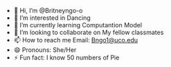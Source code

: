 - 👋 Hi, I’m @Britneyngo-o
- 👀 I’m interested in Dancing
- 🌱 I’m currently learning Computantion Model 
- 💞️ I’m looking to collaborate on My fellow classmates
- 📫 How to reach me Email: Bngo1@uco.edu
- 😄 Pronouns: She/Her
- ⚡ Fun fact: I know 50 numbers of Pie

<!---
Britneyngo-o/Britneyngo-o is a ✨ special ✨ repository because its `README.md` (this file) appears on your GitHub profile.
You can click the Preview link to take a look at your changes.
--->
